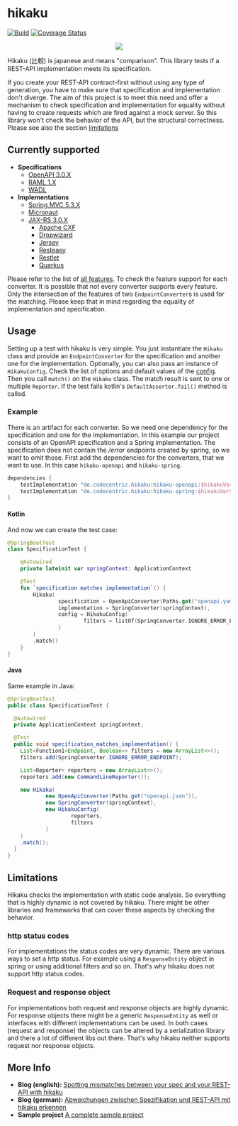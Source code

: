 # hikaku
[![Build](https://github.com/cc-jhr/hikaku/actions/workflows/build.yml/badge.svg)](https://github.com/cc-jhr/hikaku/actions/workflows/build.yml) [![Coverage Status](https://coveralls.io/repos/github/cc-jhr/hikaku/badge.svg?branch=master)](https://coveralls.io/github/cc-jhr/hikaku?branch=master)

<p align="center">
  <img src="docs/images/hikaku-logo-small.png">
</p>

Hikaku (比較) is japanese and means "comparison". This library tests if a REST-API implementation meets its specification.

If you create your REST-API contract-first without using any type of generation, you have to make sure that specification and implementation don't diverge.
The aim of this project is to meet this need and offer a mechanism to check specification and implementation for equality without having to create requests which are fired against a mock server. So this library won't check the behavior of the API, but the structural correctness. Please see also the section [limitations](#limitations)

## Currently supported

+ **Specifications**
  + [OpenAPI 3.0.X](openapi/README.md)
  + [RAML 1.X](raml/README.md)
  + [WADL](wadl/README.md)
+ **Implementations**
  + [Spring MVC 5.3.X](spring/README.md)
  + [Micronaut](micronaut/README.md)
  + [JAX-RS 3.0.X](jax-rs/README.md)
    + [Apache CXF](http://cxf.apache.org)
    + [Dropwizard](https://www.dropwizard.io)
    + [Jersey](https://jersey.github.io)
    + [Resteasy](https://resteasy.github.io)
    + [Restlet](https://restlet.com/open-source/documentation/user-guide/2.3/extensions/jaxrs)
    + [Quarkus](https://quarkus.io)
  
Please refer to the list of [all features](docs/features.md). To check the feature support for each converter.
It is possible that not every converter supports every feature. Only the intersection of the features of two `EndpointConverter`s is used for the matching. Please keep that in mind regarding the equality of implementation and specification.
  
## Usage

Setting up a test with hikaku is very simple. You just instantiate the `Hikaku` class and provide an `EndpointConverter` for the specification and another one for the implementation. Optionally, you can also pass an instance of `HikakuConfig`. Check the list of options and default values of the [config](docs/config.md). Then you call `match()` on the `Hikaku` class.
The match result is sent to one or multiple `Reporter`. If the test fails kotlin's `DefaultAsserter.fail()` method is called.

### Example

There is an artifact for each converter. So we need one dependency for the specification and one for the implementation. In this example our project consists of an OpenAPI specification and a Spring implementation. The specification does not contain the _/error_ endpoints created by spring, so we want to omit those.
First add the dependencies for the converters, that we want to use. In this case `hikaku-openapi` and `hikaku-spring`.

```gradle
dependencies {
    testImplementation "de.codecentric.hikaku:hikaku-openapi:$hikakuVersion"
    testImplementation "de.codecentric.hikaku:hikaku-spring:$hikakuVersion"
}
```

#### Kotlin

And now we can create the test case:

```kotlin
@SpringBootTest
class SpecificationTest {

    @Autowired
    private lateinit var springContext: ApplicationContext

    @Test
    fun `specification matches implementation`() {
        Hikaku(
                specification = OpenApiConverter(Paths.get("openapi.yaml")),
                implementation = SpringConverter(springContext),
                config = HikakuConfig(
                        filters = listOf(SpringConverter.IGNORE_ERROR_ENDPOINT)
                )
        )
        .match()
    }
}
```

#### Java

Same example in Java:

```java
@SpringBootTest
public class SpecificationTest {

  @Autowired
  private ApplicationContext springContext;

  @Test
  public void specification_matches_implementation() {
    List<Function1<Endpoint, Boolean>> filters = new ArrayList<>();
    filters.add(SpringConverter.IGNORE_ERROR_ENDPOINT);

    List<Reporter> reporters = new ArrayList<>();
    reporters.add(new CommandLineReporter());

    new Hikaku(
            new OpenApiConverter(Paths.get("openapi.json")),
            new SpringConverter(springContext),
            new HikakuConfig(
                    reporters,
                    filters
            )
    )
    .match();
  }
}
```

## Limitations
Hikaku checks the implementation with static code analysis. So everything that is highly dynamic is not covered by hikaku. There might be other libraries and frameworks that can cover these aspects by checking the behavior.

### http status codes
For implementations the status codes are very dynamic. There are various ways to set a http status. For example using a `ResponseEntity` object in spring or using additional filters and so on. That's why hikaku does not support http status codes.

### Request and response object
For implementations both request and response objects are highly dynamic. For response objects there might be a generic `ResponseEntity` as well or interfaces with different implementations can be used. In both cases (request and response) the objects can be altered by a serialization library and there a lot of different libs out there. That's why hikaku neither supports request nor response objects.

## More Info

* **Blog (english):** [Spotting mismatches between your spec and your REST-API with hikaku](https://blog.codecentric.de/en/2019/03/spot-mismatches-between-your-spec-and-your-rest-api/)
* **Blog (german):** [ Abweichungen zwischen Spezifikation und REST-API mit hikaku erkennen](https://blog.codecentric.de/2019/03/abweichungen-zwischen-rest-api-spezifikation-erkennen/)
* **Sample project** [A complete sample project](https://github.com/cc-jhr/hikaku-sample)
